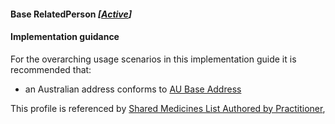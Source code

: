 #### Base RelatedPerson *[[Active](http://hl7.org/fhir/stu3/valueset-publication-status.html)]*

#### Implementation guidance

For the overarching usage scenarios in this implementation guide it is recommended that:

* an Australian address conforms to [AU Base Address](http://hl7.org.au/fhir/base/aubase1.1/StructureDefinition-au-address.html)

This profile is referenced by [Shared Medicines List Authored by Practitioner](http://ns.electronichealth.net.au/ci/fhir/3.0/StructureDefinition/composition-sml-prac-1),
